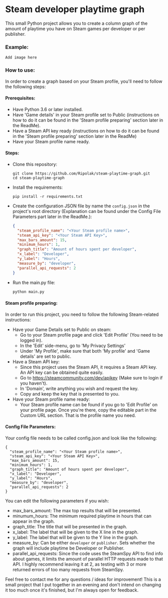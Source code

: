 # Steam developer playtime graph

This small Python project allows you to create a column graph of the amount of playtime you have on Steam games per developer or per publisher.

### Example:
`Add image here`

### How to use:

In order to create a graph based on your Steam profile, you'll need to follow the following steps:

#### Prerequisites:
- Have Python 3.6 or later installed.
- Have 'Game details' in your Steam profile set to Public (instructions on how to do it can be found in the 'Steam profile preparing' section later in the ReadMe).
- Have a Steam API key ready (instructions on how to do it can be found in the 'Steam profile preparing' section later in the ReadMe)
- Have your Steam profile name ready.

#### Steps:
- Clone this repository:
    ```
    git clone https://github.com/Ripolak/steam-playtime-graph.git
    cd steam-playtime-graph
    ```
- Install the requirements:
    ```
    pip install -r requirements.txt
    ```
- Create the configuration JSON file by name the `config.json` in the project's root directory (Explanation can be found under the Config File Parameters part later in the ReadMe.):
    ```json
    {
      "steam_profile_name": "<Your Steam profile name>",
      "steam_api_key": "<Your Steam API Key>",
      "max_bars_amount": 15,
      "minimum_hours": 1,
      "graph_title": "Amount of hours spent per developer",
      "x_label": "Developer",
      "y_label": "Hours",
      "measure_by": "developer",
      "parallel_api_requests": 2
    }
    ```
- Run the main.py file:
    ```bash
    python main.py
    ```
    
#### Steam profile preparing:

In order to run this project, you need to follow the following Steam-related instructions:

- Have your Game Details set to Public on steam:
    - Go to your Steam profile page and click 'Edit Profile' (You need to be logged in).
    - In the 'Edit' side-menu, go to 'My Privacy Settings' 
    - Under 'My Profile', make sure that both 'My profile' and 'Game details' are set to public.
- Have a Steam API key:
    - Since this project uses the Steam API, it requires a Steam API key. An API key can be obtained quite easily.
    - Go to https://steamcommunity.com/dev/apikey (Make sure to login if you haven't).
    - In 'Domain', write anything you wish and request the key.
    - Copy and keep the key that is presented to you.
- Have your Steam profile name ready:
    - Your Steam profile name can be found if you go to 'Edit Profile' on your profile page. Once you're there, copy the editable part in the Custom URL section. That is the profile name you need.
    
#### Config File Parameters:
Your config file needs to be called config.json and look like the following:

    {
      "steam_profile_name": "<Your Steam profile name>",
      "steam_api_key": "<Your Steam API Key>",
      "max_bars_amount": 15,
      "minimum_hours": 1,
      "graph_title": "Amount of hours spent per developer",
      "x_label": "Developer",
      "y_label": "Hours",
      "measure_by": "developer",
      "parallel_api_requests": 2
    }
    
You can edit the following parameters if you wish:
- max_bars_amount: The max top results that will be presented.
- minumum_hours: The minimum required playtime in hours that can appear in the graph.
- graph_title: The title that will be presented in the graph.
- x_label: The label that will be given to the X line in the graph. 
- y_label: The label that will be given to the Y line in the graph.
- measure_by: Can be either `developer` or `publisher`. Sets whether the graph will include playtime be Developer or Publisher.
- parallel_api_requests: Since the code uses the SteamSpy API to find info about games, it limits the amount of parallel HTTP requests made to that API. I highly recommend leaving it at 2, as testing with 3 or more returned errors of too many requests from SteamSpy. 

Feel free to contact me for any questions / ideas for improvement! This is a small project that I put together in an evening and don't intend on changing it too much once it's finished, but I'm always open for feedback.
 
    